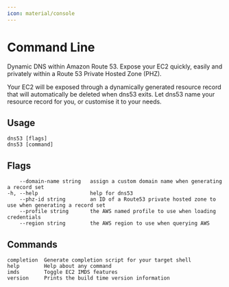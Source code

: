 ```yaml
---
icon: material/console
---
```


# Command Line

Dynamic DNS within Amazon Route 53. Expose your EC2 quickly, easily and privately within a Route 53 Private Hosted Zone (PHZ).

Your EC2 will be exposed through a dynamically generated resource record that will automatically be deleted when dns53 exits. Let dns53 name your resource record for you, or customise it to your needs.

## Usage

```text
dns53 [flags]
dns53 [command]
```

## Flags

```text
    --domain-name string   assign a custom domain name when generating a record set
-h, --help                 help for dns53
    --phz-id string        an ID of a Route53 private hosted zone to use when generating a record set
    --profile string       the AWS named profile to use when loading credentials
    --region string        the AWS region to use when querying AWS
```

## Commands

```text
completion  Generate completion script for your target shell
help        Help about any command
imds        Toggle EC2 IMDS features
version     Prints the build time version information
```
